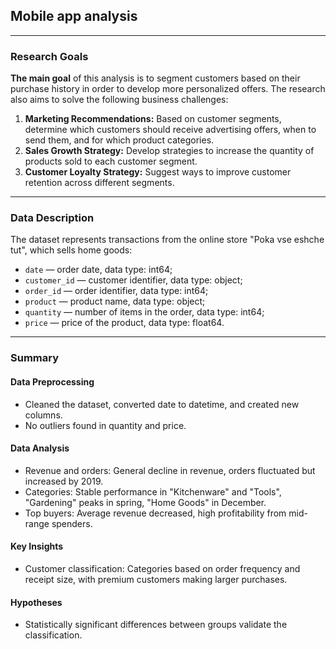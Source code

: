 ## Mobile app analysis
--- 
### Research Goals
**The main goal** of this analysis is to segment customers based on their purchase history in order to develop more personalized offers. The research also aims to solve the following business challenges:
1. **Marketing Recommendations:** 
Based on customer segments, determine which customers should receive advertising offers, when to send them, and for which product categories.
2. **Sales Growth Strategy:**
Develop strategies to increase the quantity of products sold to each customer segment.
3. **Customer Loyalty Strategy:**
Suggest ways to improve customer retention across different segments.
---
### Data Description
The dataset represents transactions from the online store "Poka vse eshche tut", which sells home goods:
- `date` — order date, data type: int64;  
- `customer_id` — customer identifier, data type: object;  
- `order_id` — order identifier, data type: int64;  
- `product` — product name, data type: object;  
- `quantity` — number of items in the order, data type: int64;  
- `price` — price of the product, data type: float64.
---
### Summary
#### Data Preprocessing
- Cleaned the dataset, converted date to datetime, and created new columns.
- No outliers found in quantity and price.
#### Data Analysis
- Revenue and orders: General decline in revenue, orders fluctuated but increased by 2019.
- Categories: Stable performance in "Kitchenware" and "Tools", "Gardening" peaks in spring, "Home Goods" in December.
- Top buyers: Average revenue decreased, high profitability from mid-range spenders.
#### Key Insights
- Customer classification: Categories based on order frequency and receipt size, with premium customers making larger purchases.
#### Hypotheses
- Statistically significant differences between groups validate the classification.
